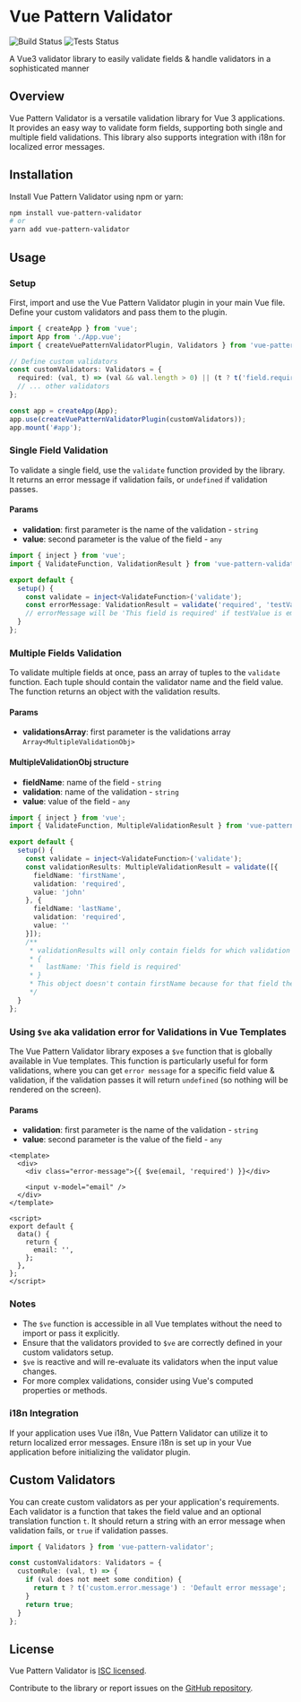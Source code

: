 # Vue Pattern Validator
![Build Status](https://github.com/shahidullahkhankhattak/vue-pattern-validator/actions/workflows/build.yml/badge.svg?branch=main)
![Tests Status](https://github.com/shahidullahkhankhattak/vue-pattern-validator/actions/workflows/test.yml/badge.svg?branch=main&event=push)

A Vue3 validator library to easily validate fields & handle validators in a sophisticated manner

## Overview

Vue Pattern Validator is a versatile validation library for Vue 3 applications. It provides an easy way to validate form fields, supporting both single and multiple field validations. This library also supports integration with i18n for localized error messages.

## Installation

Install Vue Pattern Validator using npm or yarn:

```bash
npm install vue-pattern-validator
# or
yarn add vue-pattern-validator
```

## Usage

### Setup

First, import and use the Vue Pattern Validator plugin in your main Vue file. Define your custom validators and pass them to the plugin.

```typescript
import { createApp } from 'vue';
import App from './App.vue';
import { createVuePatternValidatorPlugin, Validators } from 'vue-pattern-validator';

// Define custom validators
const customValidators: Validators = {
  required: (val, t) => (val && val.length > 0) || (t ? t('field.required') : 'This field is required'),
  // ... other validators
};

const app = createApp(App);
app.use(createVuePatternValidatorPlugin(customValidators));
app.mount('#app');
```

### Single Field Validation

To validate a single field, use the `validate` function provided by the library. It returns an error message if validation fails, or `undefined` if validation passes.

#### Params
- **validation**: first parameter is the name of the validation - `string`
- **value**: second parameter is the value of the field - `any`

```typescript
import { inject } from 'vue';
import { ValidateFunction, ValidationResult } from 'vue-pattern-validator';

export default {
  setup() {
    const validate = inject<ValidateFunction>('validate');
    const errorMessage: ValidationResult = validate('required', 'testValue');
    // errorMessage will be 'This field is required' if testValue is empty, or undefined if validation passes
  }
};
```

### Multiple Fields Validation

To validate multiple fields at once, pass an array of tuples to the `validate` function. Each tuple should contain the validator name and the field value. The function returns an object with the validation results.

#### Params
- **validationsArray**: first parameter is the validations array `Array<MultipleValidationObj>`
#### MultipleValidationObj structure
- **fieldName**: name of the field - `string`
- **validation**: name of the validation - `string`
- **value**: value of the field - `any`

```typescript
import { inject } from 'vue';
import { ValidateFunction, MultipleValidationResult } from 'vue-pattern-validator';

export default {
  setup() {
    const validate = inject<ValidateFunction>('validate');
    const validationResults: MultipleValidationResult = validate([{
      fieldName: 'firstName',
      validation: 'required',
      value: 'john'
    }, {
      fieldName: 'lastName',
      validation: 'required',
      value: ''
    }]);
    /**
     * validationResults will only contain fields for which validation did not pass, it will be an object like:
     * { 
     *   lastName: 'This field is required'
     * }
     * This object doesn't contain firstName because for that field the validation passed
     */
  }
};
```


### Using `$ve` aka validation error for Validations in Vue Templates

The Vue Pattern Validator library exposes a `$ve` function that is globally available in Vue templates. This function is particularly useful for form validations, where you can get `error message` for a specific field value & validation, if the validation passes it will return `undefined` (so nothing will be rendered on the screen).

#### Params
- **validation**: first parameter is the name of the validation - `string`
- **value**: second parameter is the value of the field - `any`

```vue
<template>
  <div>
    <div class="error-message">{{ $ve(email, 'required') }}</div>

    <input v-model="email" />
  </div>
</template>

<script>
export default {
  data() {
    return {
      email: '',
    };
  },
};
</script>
```

### Notes

- The `$ve` function is accessible in all Vue templates without the need to import or pass it explicitly.
- Ensure that the validators provided to `$ve` are correctly defined in your custom validators setup.
- `$ve` is reactive and will re-evaluate its validators when the input value changes.
- For more complex validations, consider using Vue's computed properties or methods.

### i18n Integration

If your application uses Vue i18n, Vue Pattern Validator can utilize it to return localized error messages. Ensure i18n is set up in your Vue application before initializing the validator plugin.

## Custom Validators

You can create custom validators as per your application's requirements. Each validator is a function that takes the field value and an optional translation function `t`. It should return a string with an error message when validation fails, or `true` if validation passes.

```typescript
import { Validators } from 'vue-pattern-validator';

const customValidators: Validators = {
  customRule: (val, t) => {
    if (val does not meet some condition) {
      return t ? t('custom.error.message') : 'Default error message';
    }
    return true;
  }
};
```

## License

Vue Pattern Validator is [ISC licensed](https://opensource.org/licenses/ISC). 

Contribute to the library or report issues on the [GitHub repository](https://github.com/shahidullahkhankhattak/vue-pattern-validator).
